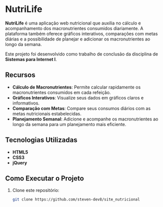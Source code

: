 # NutriLife

**NutriLife** é uma aplicação web nutricional que auxilia no cálculo e acompanhamento dos macronutrientes consumidos diariamente. A plataforma também oferece gráficos interativos, comparações com metas diárias e a possibilidade de planejar e adicionar os macronutrientes ao longo da semana.

Este projeto foi desenvolvido como trabalho de conclusão da disciplina de **Sistemas para Internet I**.

## Recursos

- **Cálculo de Macronutrientes**: Permite calcular rapidamente os macronutrientes consumidos em cada refeição.
- **Gráficos Interativos**: Visualize seus dados em gráficos claros e informativos.
- **Comparação com Metas**: Compare seus consumos diários com as metas nutricionais estabelecidas.
- **Planejamento Semanal**: Adicione e acompanhe os macronutrientes ao longo da semana para um planejamento mais eficiente.

## Tecnologias Utilizadas

- **HTML5**
- **CSS3**
- **jQuery**

## Como Executar o Projeto

1. Clone este repositório:
   ```bash
   git clone https://github.com/steven-dev8/site_nutricional
